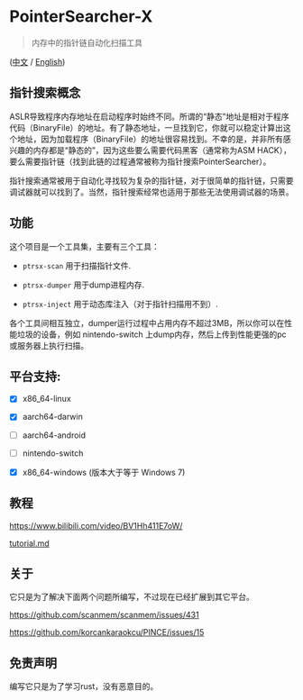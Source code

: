 # PointerSearcher-X

> 内存中的指针链自动化扫描工具

([中文](./readme-zh-hans.md) / [English](./readme.md))

## 指针搜索概念

ASLR导致程序内存地址在启动程序时始终不同。所谓的“静态”地址是相对于程序代码（BinaryFile）的地址。有了静态地址，一旦找到它，你就可以稳定计算出这个地址，因为加载程序（BinaryFile）的地址很容易找到。不幸的是，并非所有感兴趣的内存都是“静态的”，因为这些要么需要代码黑客（通常称为ASM HACK），要么需要指针链（找到此链的过程通常被称为指针搜索PointerSearcher）。

指针搜索通常被用于自动化寻找较为复杂的指针链，对于很简单的指针链，只需要调试器就可以找到了。当然，指针搜索经常也适用于那些无法使用调试器的场景。

## 功能

这个项目是一个工具集，主要有三个工具：

- `ptrsx-scan` 用于扫描指针文件.

- `ptrsx-dumper` 用于dump进程内存.

- `ptrsx-inject` 用于动态库注入（对于指针扫描用不到）.

各个工具间相互独立，dumper运行过程中占用内存不超过3MB，所以你可以在性能垃圾的设备，例如 nintendo-switch 上dump内存，然后上传到性能更强的pc或服务器上执行扫描。

## 平台支持:

- [x] x86_64-linux

- [x] aarch64-darwin

- [ ] aarch64-android

- [ ] nintendo-switch

- [x] x86_64-windows (版本大于等于 Windows 7)

## 教程

https://www.bilibili.com/video/BV1Hh411E7oW/

[tutorial.md](tutorial.md)

## 关于

它只是为了解决下面两个问题所编写，不过现在已经扩展到其它平台。

https://github.com/scanmem/scanmem/issues/431

https://github.com/korcankaraokcu/PINCE/issues/15

## 免责声明

编写它只是为了学习rust，没有恶意目的。
